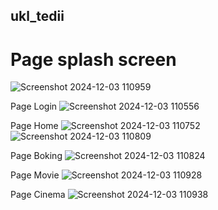 ## ukl_tedii

# Page splash screen 
![Screenshot 2024-12-03 110959](https://github.com/user-attachments/assets/84e11e12-55b7-4466-abfb-5d27797ba026)


Page Login
![Screenshot 2024-12-03 110556](https://github.com/user-attachments/assets/7079264f-9b8d-44cb-a4f7-94ea95c2811c)


Page Home
![Screenshot 2024-12-03 110752](https://github.com/user-attachments/assets/7e0b095c-152e-48c3-b658-419c23de7f0a)
![Screenshot 2024-12-03 110809](https://github.com/user-attachments/assets/608aa128-2496-4caa-bb54-06cef78f11c1)


Page Boking
![Screenshot 2024-12-03 110824](https://github.com/user-attachments/assets/462ceffb-28a8-4282-834d-75597ba0df3a)


Page Movie
![Screenshot 2024-12-03 110928](https://github.com/user-attachments/assets/45e80b46-c5a4-4361-b967-a21aa896a9c4)



Page Cinema
![Screenshot 2024-12-03 110938](https://github.com/user-attachments/assets/b65a27f7-500d-484c-9bc1-551c33e3e91a)



